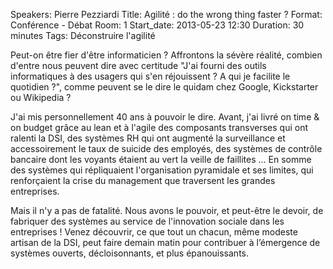 Speakers: Pierre Pezziardi
Title: Agilité : do the wrong thing faster ?
Format: Conférence - Débat
Room: 1
Start_date: 2013-05-23 12:30
Duration: 30 minutes
Tags: Déconstruire l'agilité

Peut-on être fier d'être informaticien ?
Affrontons la sévère réalité, combien d'entre nous peuvent dire avec certitude "J'ai fourni des outils informatiques à des usagers qui s'en réjouissent ? A qui je facilite le quotidien ?", comme peuvent se le dire le quidam chez Google, Kickstarter ou Wikipedia ?

J'ai mis personnellement 40 ans à pouvoir le dire.
Avant, j'ai livré on time & on budget grâce au lean et à l'agile des composants transverses qui ont ralenti la DSI, des systèmes RH qui ont augmenté la surveillance et accessoirement le taux de suicide des employés, des systèmes de contrôle bancaire dont les voyants étaient au vert la veille de faillites ... 
En somme des systèmes qui répliquaient l'organisation pyramidale et ses limites, qui renforçaient la crise du management que traversent les grandes entreprises.

Mais il n'y a pas de fatalité.
Nous avons le pouvoir, et peut-être le devoir, de fabriquer des systèmes au service de l'innovation sociale dans les entreprises !
Venez découvrir, ce que tout un chacun, même modeste artisan de la DSI, peut faire demain matin pour contribuer à l’émergence de systèmes ouverts, décloisonnants, et plus épanouissants.
